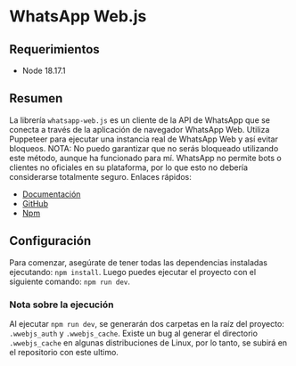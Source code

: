 # WhatsApp Web.js

## Requerimientos

- Node 18.17.1

## Resumen

La librería `whatsapp-web.js` es un cliente de la API de WhatsApp que se conecta a través de la
aplicación de navegador WhatsApp Web. Utiliza Puppeteer para ejecutar una instancia real de WhatsApp
Web y así evitar bloqueos. NOTA: No puedo garantizar que no serás bloqueado utilizando este método,
aunque ha funcionado para mí. WhatsApp no permite bots o clientes no oficiales en su plataforma, por
lo que esto no debería considerarse totalmente seguro. Enlaces rápidos:

- [Documentación](https://wwebjs.dev/guide/#installation)
- [GitHub](https://github.com/pedroslopez/whatsapp-web.js)
- [Npm](https://www.npmjs.com/package/whatsapp-web.js)

## Configuración

Para comenzar, asegúrate de tener todas las dependencias instaladas ejecutando: `npm install`. Luego
puedes ejecutar el proyecto con el siguiente comando: `npm run dev`.

### Nota sobre la ejecución

Al ejecutar `npm run dev`, se generarán dos carpetas en la raíz del proyecto: `.wwebjs_auth` y
`.wwebjs_cache`. Existe un bug al generar el directorio `.wwebjs_cache` en algunas distribuciones de
Linux, por lo tanto, se subirá en el repositorio con este ultimo.
